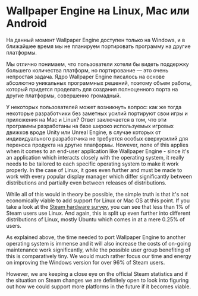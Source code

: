 # Wallpaper Engine на Linux, Mac или Android

На данный момент Wallpaper Engine доступен только на Windows, и в ближайшее время мы не планируем портировать программу на другие платформы.

Мы отлично понимаем, что пользователи хотели бы видеть поддержку большего количества платформ, но портирование — это очень непростая задача. Ядро Wallpaper Engine писалось на основе абсолютно уникальных программных решений, поэтому объем работы, который придется проделать для создания полноценного порта на другие платформы, совершенно громадный.

У некоторых пользователей может возникнуть вопрос: как же тогда некоторые разработчики без заметных усилий портируют свои игры и приложения на Mac и Linux? Ответ заключается в том, что эти программы разработаны на базе широко используемых игровых движков вроде Unity или Unreal Engine, в случае которых от индивидуального разработчика не требуется особых сверхусилий для переноса продукта на другие платформы. However, none of this applies when it comes to an end-user application like Wallpaper Engine - since it's an application which interacts closely with the operating system, it really needs to be tailored to each specific operating system to make it work properly. In the case of Linux, it goes even further and must be made to work with every popular display manager which differ significantly between distributions and partially even between releases of distributions.

While all of this would in theory be possible, the simple truth is that it's not economically viable to add support for Linux or Mac OS at this point. If you take a look at the [Steam hardware survey](https://store.steampowered.com/hwsurvey), you can see that less than 1% of Steam users use Linux. And again, this is split up even further into different distributions of Linux, mostly Ubuntu which comes in at a mere 0.25% of users.

As explained above, the time needed to port Wallpaper Engine to another operating system is immense and it will also increase the costs of on-going maintenance work significantly, while the possible user group benefiting of this is comparatively tiny. We would much rather focus our time and energy on improving the Windows version for over 96% of Steam users.

However, we are keeping a close eye on the official Steam statistics and if the situation on Steam changes we are definitely open to look into figuring out how we could support more platforms in the future if it becomes viable. 